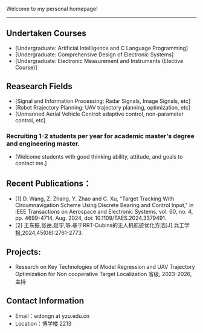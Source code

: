 Welcome to my personal homepage!

---

## Undertaken Courses
- [Undergraduate: Artificial Intelligence and C Language Programming]
- [Undergraduate: Comprehensive Design of Electronic Systems]
- [Undergraduate: Electronic Measurement and Instruments (Elective Course)]

## Reasearch Fields
- [Signal and Information Processing: Radar Signals, Image Signals, etc]
- [Robot Rrajectory Planning: UAV trajectory planning, optimization, etc]
- [Unmanned Aerial Vehicle Control: adaptive control, non-parameter control, etc]
### Recruiting 1-2 students per year for academic master's degree and engineering master.
- [Welcome students with good thinking ability, attitude, and goals to contact me.]

## Recent Publications：
- [1] D. Wang, Z. Zhang, Y. Zhao and C. Xu, "Target Tracking With Circumnavigation Scheme Using Discrete Bearing and Control Input," in IEEE Transactions on Aerospace and Electronic Systems, vol. 60, no. 4, pp. 4699-4714, Aug. 2024, doi: 10.1109/TAES.2024.3379491.
- [2] 王东振,张岳,赵宇,等.基于RRT-Dubins的无人机航迹优化方法[J].兵工学报,2024,45(08):2761-2773.

## Projects:
- Research on Key Technologies of Model Regression and UAV Trajectory Optimization for Non cooperative Target Localization 省级, 2023-2026, 主持

## Contact Information
- Email：wdongn at yzu.edu.cn
- Location：博学楼 2213
